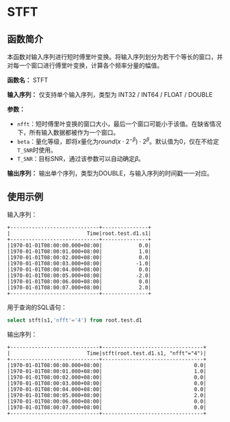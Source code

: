 # STFT

## 函数简介
本函数对输入序列进行短时傅里叶变换。将输入序列划分为若干个等长的窗口，并对每一个窗口进行傅里叶变换，计算各个频率分量的幅值。

**函数名：** STFT

**输入序列：** 仅支持单个输入序列，类型为 INT32 / INT64 / FLOAT / DOUBLE

**参数：**

+ `nfft`：短时傅里叶变换的窗口大小，最后一个窗口可能小于该值。在缺省情况下，所有输入数据都被作为一个窗口。
+ `beta`：量化等级，即将$x$量化为$round(x \cdot 2^{-\beta}) \cdot 2^\beta$。默认值为0，仅在不给定`T_SNR`时使用。
+ `T_SNR`：目标SNR，通过该参数可以自动确定$\beta$。


**输出序列：** 输出单个序列，类型为DOUBLE，与输入序列的时间戳一一对应。


## 使用示例

输入序列：

```
+-----------------------------+---------------+
|                         Time|root.test.d1.s1|
+-----------------------------+---------------+
|1970-01-01T08:00:00.000+08:00|            0.0|
|1970-01-01T08:00:01.000+08:00|            1.0|
|1970-01-01T08:00:02.000+08:00|            0.0|
|1970-01-01T08:00:03.000+08:00|           -1.0|
|1970-01-01T08:00:04.000+08:00|            0.0|
|1970-01-01T08:00:05.000+08:00|           -2.0|
|1970-01-01T08:00:06.000+08:00|            0.0|
|1970-01-01T08:00:07.000+08:00|            2.0|
+-----------------------------+---------------+
```

用于查询的SQL语句：

```sql
select stft(s1,'nfft'='4') from root.test.d1
```

输出序列：

```
+-----------------------------+---------------------------------+
|                         Time|stft(root.test.d1.s1, "nfft"="4")|
+-----------------------------+---------------------------------+
|1970-01-01T08:00:00.000+08:00|                              0.0|
|1970-01-01T08:00:01.000+08:00|                              1.0|
|1970-01-01T08:00:02.000+08:00|                              0.0|
|1970-01-01T08:00:03.000+08:00|                              0.0|
|1970-01-01T08:00:04.000+08:00|                              0.0|
|1970-01-01T08:00:05.000+08:00|                              2.0|
|1970-01-01T08:00:06.000+08:00|                              0.0|
|1970-01-01T08:00:07.000+08:00|                              0.0|
+-----------------------------+---------------------------------+
```

